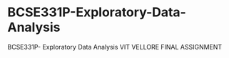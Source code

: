 # BCSE331P-Exploratory-Data-Analysis
BCSE331P- Exploratory Data Analysis VIT VELLORE FINAL ASSIGNMENT
